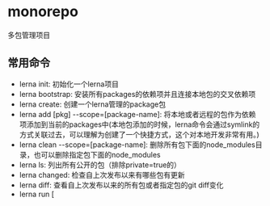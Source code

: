 # monorepo
多包管理项目

## 常用命令
- lerna init: 初始化一个lerna项目
- lerna bootstrap: 安装所有packages的依赖项并且连接本地包的交叉依赖项
- lerna create: 创建一个lerna管理的package包
- lerna add [pkg] --scope=[package-name]: 将本地或者远程的包作为依赖项添加到当前的packages中(本地包添加的时候，lerna命令会通过symlink的方式关联过去，可以理解为创建了一个快捷方式，这个对本地开发非常有用。)
- lerna clean --scope=[package-name]: 删除所有包下面的node_modules目录，也可以删除指定包下面的node_modules
- lerna ls: 列出所有公开的包（排除private=true的）
- lerna changed: 检查自上次发布以来有哪些包有更新
- lerna diff: 查看自上次发布以来的所有包或者指定包的git diff变化
- lerna run [<script>]: 在包含该脚本命令的每个package内部执行npm script脚本命令,也可以指定在某个package下执行
- lerna exec xxx: 在每个包中执行任意命令，也可以指定在某个package下执行
- lerna link: 将相互依赖的所有包Symlink链接在一起
- lerna version: 相关版本信息
- lerna publish: 发布需要发布的包
- lerna bootstrap --hoist: 如果安装包里面有多个基础依赖包，可以使用 —hoist 方式来提升安装性能(提升到根目录)
- lerna publish --dist-tag dist: 某些发布的情况，开发者需要指定安装包版本，或者指定子目录发布。(指定dist目录为发布目录)